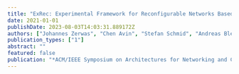 ```yaml
---
title: "ExRec: Experimental Framework for Reconfigurable Networks Based on Off-the-Shelf Hardware"
date: 2021-01-01
publishDate: 2023-08-03T14:03:31.889172Z
authors: ["Johannes Zerwas", "Chen Avin", "Stefan Schmid", "Andreas Blenk"]
publication_types: ["1"]
abstract: ""
featured: false
publication: "*ACM/IEEE Symposium on Architectures for Networking and Communications Systems (ANCS)*"
---
```


